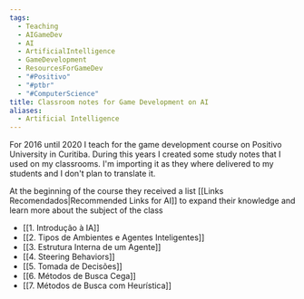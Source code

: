 ```yaml
---
tags:
  - Teaching
  - AIGameDev
  - AI
  - ArtificialIntelligence
  - GameDevelopment
  - ResourcesForGameDev
  - "#Positivo"
  - "#ptbr"
  - "#ComputerScience"
title: Classroom notes for Game Development on AI
aliases:
  - Artificial Intelligence
---
```

For 2016 until 2020 I teach for the game development course on Positivo University in Curitiba. During this years I created some study notes that I used on my classrooms.  I'm importing it as they where delivered to my students and I don't plan to translate it. 

At the beginning of the course they received a list [[Links Recomendados|Recommended Links for AI]] to expand their knowledge and learn more about the subject of the class

- [[1. Introdução à IA]]
- [[2. Tipos de Ambientes e Agentes Inteligentes]]
- [[3. Estrutura Interna de um Agente]]
- [[4. Steering Behaviors]]
- [[5. Tomada de Decisões]]
- [[6. Métodos de Busca Cega]]
- [[7. Métodos de Busca com Heurística]]
